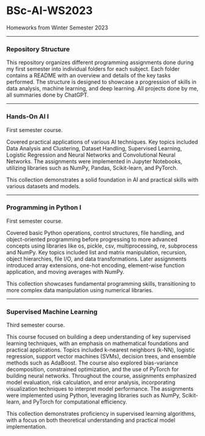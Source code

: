 # BSc-AI-WS2023
Homeworks from Winter Semester 2023

---

### Repository Structure
This repository organizes different programming assignments done during my first semester into individual folders for each subject. Each folder contains a README with an overview and details of the key tasks performed. The structure is designed to showcase a progression of skills in data analysis, machine learning, and deep learning. All projects done by me, all summaries done by ChatGPT.

---

### Hands-On AI I
First semester course.

Covered practical applications of various AI techniques. Key topics included Data Analysis and Clustering, Dataset Handling, Supervised Learning, Logistic Regression and Neural Networks and Convolutional Neural Networks. The assignments were implemented in Jupyter Notebooks, utilizing libraries such as NumPy, Pandas, Scikit-learn, and PyTorch.

This collection demonstrates a solid foundation in AI and practical skills with various datasets and models.

---

### Programming in Python I 
First semester course.

Covered basic Python operations, control structures, file handling, and object-oriented programming before progressing to more advanced concepts using libraries like os, pickle, csv, multiprocessing, re, subprocess and NumPy. Key topics included list and matrix manipulation, recursion, object hierarchies, file I/O, and data transformations. Later assignments introduced array extensions, one-hot encoding, element-wise function application, and moving averages with NumPy.

This collection showcases fundamental programming skills, transitioning to more complex data manipulation using numerical libraries.

---

### Supervised Machine Learning
Third semester course.

This course focused on building a deep understanding of key supervised learning techniques, with an emphasis on mathematical foundations and practical applications. Topics included k-nearest neighbors (k-NN), logistic regression, support vector machines (SVMs), decision trees, and ensemble methods such as AdaBoost. The course also explored bias-variance decomposition, constrained optimization, and the use of PyTorch for building neural networks. Throughout the course, assignments emphasized model evaluation, risk calculation, and error analysis, incorporating visualization techniques to interpret model performance. The assignments were implemented using Python, leveraging libraries such as NumPy, Scikit-learn, and PyTorch for computational efficiency.

This collection demonstrates proficiency in supervised learning algorithms, with a focus on both theoretical understanding and practical model implementation.

